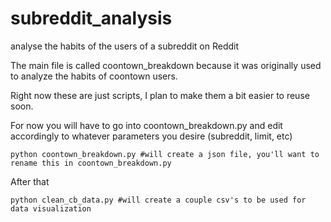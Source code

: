# subreddit_analysis
analyse the habits of the users of a subreddit on Reddit

The main file is called coontown_breakdown because it was originally used to analyze the habits of coontown users. 

Right now these are just scripts, I plan to make them a bit easier to reuse soon.

For now you will have to go into coontown_breakdown.py and edit accordingly to whatever parameters you desire (subreddit, limit, etc)

    python coontown_breakdown.py #will create a json file, you'll want to rename this in coontown_breakdown.py
    
After that

    python clean_cb_data.py #will create a couple csv's to be used for data visualization
    

